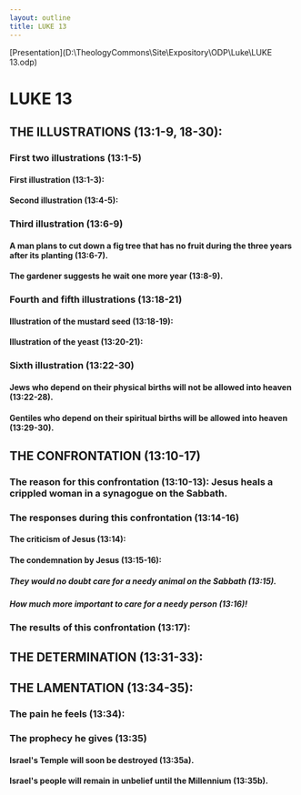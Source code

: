 ```yaml
---
layout: outline
title: LUKE 13
---
```

[Presentation](D:\TheologyCommons\Site\Expository\ODP\Luke\LUKE 13.odp)
# LUKE 13
## THE ILLUSTRATIONS (13:1-9, 18-30): 
###  First two illustrations (13:1-5) 
####  First illustration (13:1-3): 
####  Second illustration (13:4-5): 
###  Third illustration (13:6-9) 
####  A man plans to cut down a fig tree that has no fruit during the three years after its planting (13:6-7). 
####  The gardener suggests he wait one more year (13:8-9). 
###  Fourth and fifth illustrations (13:18-21) 
####  Illustration of the mustard seed (13:18-19): 
####  Illustration of the yeast (13:20-21): 
###  Sixth illustration (13:22-30) 
####  Jews who depend on their physical births will not be allowed into heaven (13:22-28). 
####  Gentiles who depend on their spiritual births will be allowed into heaven (13:29-30). 
## THE CONFRONTATION (13:10-17) 
###  The reason for this confrontation (13:10-13): Jesus heals a crippled woman in a synagogue on the Sabbath. 
###  The responses during this confrontation (13:14-16) 
####  The criticism of Jesus (13:14): 
####  The condemnation by Jesus (13:15-16): 
#####  They would no doubt care for a needy animal on the Sabbath (13:15). 
#####  How much more important to care for a needy person (13:16)! 
###  The results of this confrontation (13:17): 
## THE DETERMINATION (13:31-33): 
## THE LAMENTATION (13:34-35): 
###  The pain he feels (13:34): 
###  The prophecy he gives (13:35) 
####  Israel\'s Temple will soon be destroyed (13:35a). 
####  Israel\'s people will remain in unbelief until the Millennium (13:35b). 
